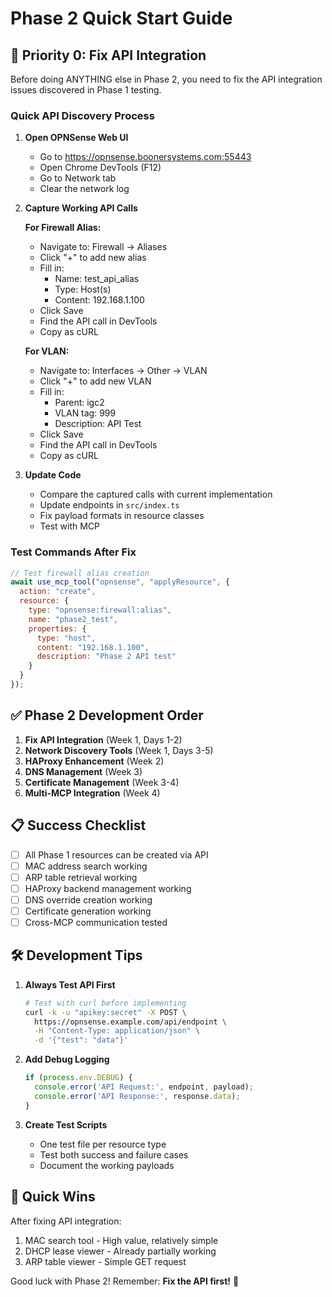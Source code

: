 # Phase 2 Quick Start Guide

## 🚨 Priority 0: Fix API Integration

Before doing ANYTHING else in Phase 2, you need to fix the API integration issues discovered in Phase 1 testing.

### Quick API Discovery Process

1. **Open OPNSense Web UI**
   - Go to https://opnsense.boonersystems.com:55443
   - Open Chrome DevTools (F12)
   - Go to Network tab
   - Clear the network log

2. **Capture Working API Calls**
   
   **For Firewall Alias:**
   - Navigate to: Firewall → Aliases
   - Click "+" to add new alias
   - Fill in:
     - Name: test_api_alias
     - Type: Host(s)
     - Content: 192.168.1.100
   - Click Save
   - Find the API call in DevTools
   - Copy as cURL

   **For VLAN:**
   - Navigate to: Interfaces → Other → VLAN
   - Click "+" to add new VLAN
   - Fill in:
     - Parent: igc2
     - VLAN tag: 999
     - Description: API Test
   - Click Save
   - Find the API call in DevTools
   - Copy as cURL

3. **Update Code**
   - Compare the captured calls with current implementation
   - Update endpoints in `src/index.ts`
   - Fix payload formats in resource classes
   - Test with MCP

### Test Commands After Fix

```javascript
// Test firewall alias creation
await use_mcp_tool("opnsense", "applyResource", {
  action: "create",
  resource: {
    type: "opnsense:firewall:alias",
    name: "phase2_test",
    properties: {
      type: "host",
      content: "192.168.1.100",
      description: "Phase 2 API test"
    }
  }
});
```

## ✅ Phase 2 Development Order

1. **Fix API Integration** (Week 1, Days 1-2)
2. **Network Discovery Tools** (Week 1, Days 3-5)
3. **HAProxy Enhancement** (Week 2)
4. **DNS Management** (Week 3)
5. **Certificate Management** (Week 3-4)
6. **Multi-MCP Integration** (Week 4)

## 📋 Success Checklist

- [ ] All Phase 1 resources can be created via API
- [ ] MAC address search working
- [ ] ARP table retrieval working
- [ ] HAProxy backend management working
- [ ] DNS override creation working
- [ ] Certificate generation working
- [ ] Cross-MCP communication tested

## 🛠️ Development Tips

1. **Always Test API First**
   ```bash
   # Test with curl before implementing
   curl -k -u "apikey:secret" -X POST \
     https://opnsense.example.com/api/endpoint \
     -H "Content-Type: application/json" \
     -d '{"test": "data"}'
   ```

2. **Add Debug Logging**
   ```typescript
   if (process.env.DEBUG) {
     console.error('API Request:', endpoint, payload);
     console.error('API Response:', response.data);
   }
   ```

3. **Create Test Scripts**
   - One test file per resource type
   - Test both success and failure cases
   - Document the working payloads

## 🚀 Quick Wins

After fixing API integration:
1. MAC search tool - High value, relatively simple
2. DHCP lease viewer - Already partially working
3. ARP table viewer - Simple GET request

Good luck with Phase 2! Remember: **Fix the API first!** 🎯
